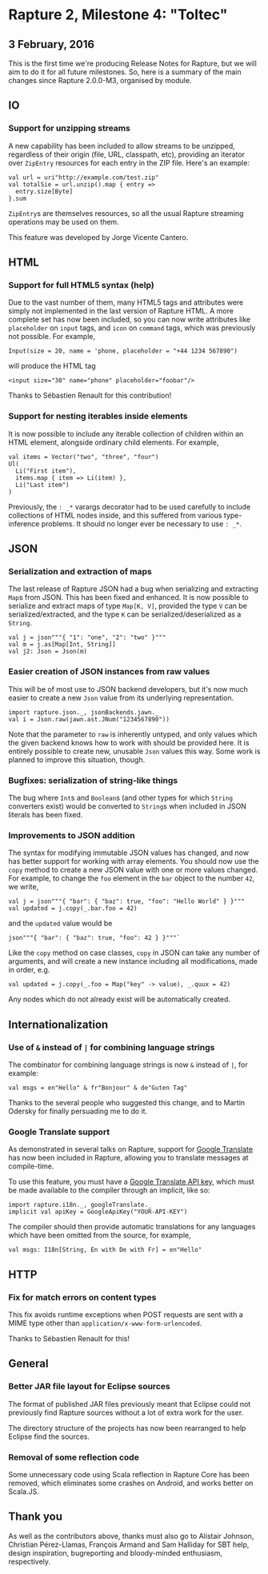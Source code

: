 
# Rapture 2, Milestone 4: "Toltec"
## 3 February, 2016

This is the first time we're producing Release Notes for Rapture, but we will
aim to do it for all future milestones. So, here is a summary of the main
changes since Rapture 2.0.0-M3, organised by module.

## IO

### Support for unzipping streams

A new capability has been included to allow streams to be unzipped, regardless
of their origin (file, URL, classpath, etc), providing an iterator over
`ZipEntry` resources for each entry in the ZIP file. Here's an example:

```
val url = uri"http://example.com/test.zip"
val totalSie = url.unzip().map { entry =>
  entry.size[Byte]
}.sum
```

`ZipEntry`s are themselves resources, so all the usual Rapture streaming
operations may be used on them.

This feature was developed by Jorge Vicente Cantero.

## HTML

### Support for full HTML5 syntax (help)

Due to the vast number of them, many HTML5 tags and attributes were simply not
implemented in the last version of Rapture HTML. A more complete set has now
been included, so you can now write attributes like `placeholder` on `input`
tags, and `icon` on `command` tags, which was previously not possible. For
example,

```
Input(size = 20, name = 'phone, placeholder = "+44 1234 567890")
```

will produce the HTML tag

```
<input size="30" name="phone" placeholder="foobar"/>
```

Thanks to Sébastien Renault for this contribution!

### Support for nesting iterables inside elements

It is now possible to include any iterable collection of children within an
HTML element, alongside ordinary child elements. For example,

```
val items = Vector("two", "three", "four")
Ul(
  Li("First item"),
  items.map { item => Li(item) },
  Li("Last item")
)
```

Previously, the `: _*` varargs decorator had to be used carefully to include
collections of HTML nodes inside, and this suffered from various type-inference
problems. It should no longer ever be necessary to use `: _*`.

## JSON

### Serialization and extraction of maps

The last release of Rapture JSON had a bug when serializing and extracting
`Map`s from JSON. This has been fixed and enhanced. It is now possible to
serialize and extract maps of type `Map[K, V]`, provided the type `V` can be
serialized/extracted, and the type `K` can be serialized/deserialized as a
`String`.

```
val j = json"""{ "1": "one", "2": "two" }"""
val m = j.as[Map[Int, String]]
val j2: Json = Json(m)
```

### Easier creation of JSON instances from raw values

This will be of most use to JSON backend developers, but it's now much easier
to create a new `Json` value from its underlying representation.

```
import rapture.json._, jsonBackends.jawn._
val i = Json.raw(jawn.ast.JNum("1234567890"))
```

Note that the parameter to `raw` is inherently untyped, and only values which
the given backend knows how to work with should be provided here. It is
entirely possible to create new, unusable `Json` values this way. Some work is
planned to improve this situation, though.

### Bugfixes: serialization of string-like things

The bug where `Int`s and `Boolean`s (and other types for which `String`
converters exist) would be converted to `String`s when included in JSON
literals has been fixed.

### Improvements to JSON addition

The syntax for modifying immutable JSON values has changed, and now has better
support for working with array elements. You should now use the `copy` method
to create a new JSON value with one or more values changed. For example, to
change the `foo` element in the `bar` object to the number `42`, we write,

```
val j = json"""{ "bar": { "baz": true, "foo": "Hello World" } }"""
val updated = j.copy(_.bar.foo = 42)
```

and the `updated` value would be

```
json"""{ "bar": { "baz": true, "foo": 42 } }"""`
```

Like the `copy` method on case classes, `copy` in JSON can take any number of
arguments, and will create a new instance including all modifications, made in
order, e.g.

```
val updated = j.copy(_.foo = Map("key" -> value), _.quux = 42)
```

Any nodes which do not already exist will be automatically created.

## Internationalization

### Use of `&` instead of `|` for combining language strings

The combinator for combining language strings is now `&` instead of `|`, for example:

```
val msgs = en"Hello" & fr"Bonjour" & de"Guten Tag"
```

Thanks to the several people who suggested this change, and to Martin Odersky
for finally persuading me to do it.

### Google Translate support

As demonstrated in several talks on Rapture, support for [Google
Translate](https://translate.google.com/) has now been included in Rapture,
allowing you to translate messages at compile-time.

To use this feature, you must have a [Google Translate API
key](https://cloud.google.com/translate/v2/getting_started), which must be made
available to the compiler through an implicit, like so:

```
import rapture.i18n._, googleTranslate._
implicit val apiKey = GoogleApiKey("YOUR-API-KEY")
```

The compiler should then provide automatic translations for any languages which
have been omitted from the source, for example,

```
val msgs: I18n[String, En with De with Fr] = en"Hello"
```

## HTTP

### Fix for match errors on content types

This fix avoids runtime exceptions when POST requests are sent with a MIME type
other than `application/x-www-form-urlencoded`.

Thanks to Sébastien Renault for this!

## General

### Better JAR file layout for Eclipse sources

The format of published JAR files previously meant that Eclipse could not
previously find Rapture sources without a lot of extra work for the user.

The directory structure of the projects has now been rearranged to help Eclipse
find the sources.

### Removal of some reflection code

Some unnecessary code using Scala reflection in Rapture Core has been removed,
which eliminates some crashes on Android, and works better on Scala.JS.

## Thank you

As well as the contributors above, thanks must also go to Alistair Johnson,
Christian Pérez-Llamas, François Armand and Sam Halliday for SBT help,
design inspiration, bugreporting and bloody-minded enthusiasm, respectively.



